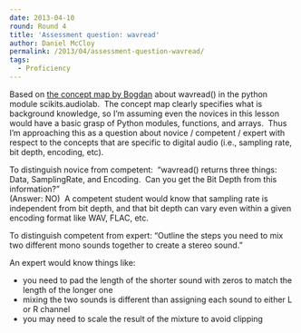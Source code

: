 ```yaml
---
date: 2013-04-10
round: Round 4
title: 'Assessment question: wavread'
author: Daniel McCloy
permalink: /2013/04/assessment-question-wavread/
tags:
  - Proficiency
---
```

Based on [the concept map by Bogdan][1] about wavread() in the python module scikits.audiolab.  The concept map clearly specifies what is background knowledge, so I&#8217;m assuming even the novices in this lesson would have a basic grasp of Python modules, functions, and arrays.  Thus I&#8217;m approaching this as a question about novice / competent / expert with respect to the concepts that are specific to digital audio (i.e., sampling rate, bit depth, encoding, etc).

To distinguish novice from competent:  &#8220;wavread() returns three things: Data, SamplingRate, and Encoding.  Can you get the Bit Depth from this information?&#8221;  
(Answer: NO)  A competent student would know that sampling rate is independent from bit depth, and that bit depth can vary even within a given encoding format like WAV, FLAC, etc.

To distinguish competent from expert: &#8220;Outline the steps you need to mix two different mono sounds together to create a stereo sound.&#8221;

An expert would know things like:

*   you need to pad the length of the shorter sound with zeros to match the length of the longer one
*   mixing the two sounds is different than assigning each sound to either L or R channel
*   you may need to scale the result of the mixture to avoid clipping

 [1]: /software-carpentry-training-website/uploads/2013/03/wavreadConceptMap11.png "wavread concept map"
